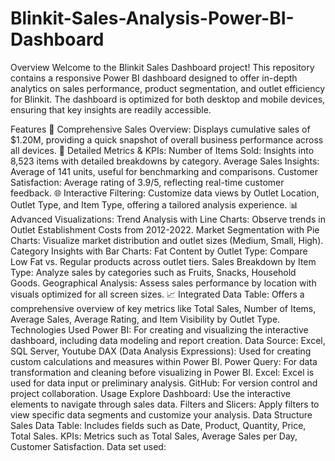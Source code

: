# Blinkit-Sales-Analysis-Power-BI-Dashboard
Overview
Welcome to the Blinkit Sales Dashboard project! This repository contains a responsive Power BI dashboard designed to offer in-depth analytics on sales performance, product segmentation, and outlet efficiency for Blinkit. The dashboard is optimized for both desktop and mobile devices, ensuring that key insights are readily accessible.

Features
🚀 Comprehensive Sales Overview: Displays cumulative sales of $1.20M, providing a quick snapshot of overall business performance across all devices.
🎯 Detailed Metrics & KPIs:
Number of Items Sold: Insights into 8,523 items with detailed breakdowns by category.
Average Sales Insights: Average of 141 units, useful for benchmarking and comparisons.
Customer Satisfaction: Average rating of 3.9/5, reflecting real-time customer feedback.
🌐 Interactive Filtering: Customize data views by Outlet Location, Outlet Type, and Item Type, offering a tailored analysis experience.
📊 Advanced Visualizations:
Trend Analysis with Line Charts: Observe trends in Outlet Establishment Costs from 2012-2022.
Market Segmentation with Pie Charts: Visualize market distribution and outlet sizes (Medium, Small, High).
Category Insights with Bar Charts:
Fat Content by Outlet Type: Compare Low Fat vs. Regular products across outlet tiers.
Sales Breakdown by Item Type: Analyze sales by categories such as Fruits, Snacks, Household Goods.
Geographical Analysis: Assess sales performance by location with visuals optimized for all screen sizes.
📈 Integrated Data Table: Offers a comprehensive overview of key metrics like Total Sales, Number of Items, Average Sales, Average Rating, and Item Visibility by Outlet Type.
Technologies Used
Power BI: For creating and visualizing the interactive dashboard, including data modeling and report creation.
Data Source: Excel, SQL Server, Youtube
DAX (Data Analysis Expressions): Used for creating custom calculations and measures within Power BI.
Power Query: For data transformation and cleaning before visualizing in Power BI.
Excel: Excel is used for data input or preliminary analysis.
GitHub: For version control and project collaboration.
Usage
Explore Dashboard: Use the interactive elements to navigate through sales data.
Filters and Slicers: Apply filters to view specific data segments and customize your analysis.
Data Structure
Sales Data Table: Includes fields such as Date, Product, Quantity, Price, Total Sales.
KPIs: Metrics such as Total Sales, Average Sales per Day, Customer Satisfaction.
Data set used:

